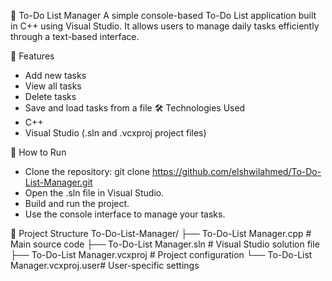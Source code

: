 📝 To-Do List Manager
A simple console-based To-Do List application built in C++ using Visual Studio. It allows users to manage daily tasks efficiently through a text-based interface.

🔧 Features
- Add new tasks
- View all tasks
- Delete tasks
- Save and load tasks from a file
🛠 Technologies Used
- C++
- Visual Studio (.sln and .vcxproj project files)

  
🚀 How to Run
- Clone the repository:
git clone https://github.com/elshwilahmed/To-Do-List-Manager.git
- Open the .sln file in Visual Studio.
- Build and run the project.
- Use the console interface to manage your tasks.

  
📁 Project Structure
To-Do-List-Manager/
├── To-Do-List Manager.cpp         # Main source code
├── To-Do-List Manager.sln         # Visual Studio solution file
├── To-Do-List Manager.vcxproj     # Project configuration
└── To-Do-List Manager.vcxproj.user# User-specific settings
